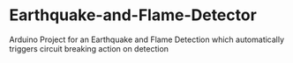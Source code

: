 # Earthquake-and-Flame-Detector
Arduino Project for an Earthquake and Flame Detection which automatically triggers circuit breaking action on detection
